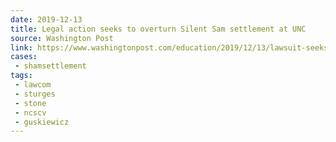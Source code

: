 ```yaml
---
date: 2019-12-13
title: Legal action seeks to overturn Silent Sam settlement at UNC
source: Washington Post
link: https://www.washingtonpost.com/education/2019/12/13/lawsuit-seeks-overturn-silent-sam-settlement-unc/
cases:
 - shamsettlement
tags:
 - lawcom
 - sturges
 - stone
 - ncscv
 - guskiewicz
---
```

